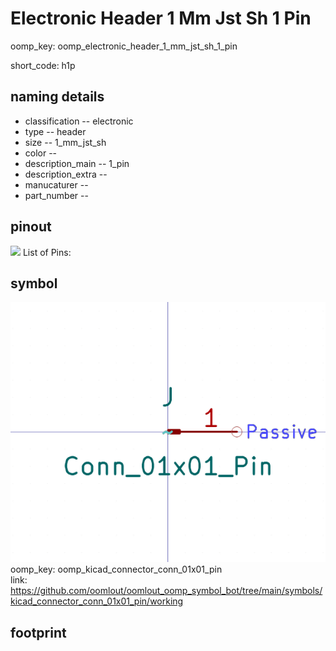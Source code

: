 # Electronic Header 1 Mm Jst Sh 1 Pin
oomp_key: oomp_electronic_header_1_mm_jst_sh_1_pin  

short_code: h1p
## naming details
* classification -- electronic
* type -- header
* size -- 1_mm_jst_sh
* color -- 
* description_main -- 1_pin
* description_extra -- 
* manucaturer -- 
* part_number -- 
## pinout
![](working_pinout_600.png)
List of Pins:

## symbol

![](symbol/0/working/working_600.png)  
oomp_key: oomp_kicad_connector_conn_01x01_pin  
link: https://github.com/oomlout/oomlout_oomp_symbol_bot/tree/main/symbols/kicad_connector_conn_01x01_pin/working  


## footprint
